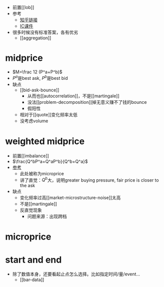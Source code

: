- 前置[[lob]]
- 参考
  - [知乎链接](https://www.zhihu.com/question/513782601/answer/2328043857)
  - [IC课件](https://www.ma.imperial.ac.uk/~ajacquie/Gatheral60/Slides/Gatheral60%20-%20Stoikov.pdf)
- 很多时候没有标准答案，各有优劣
  - [[aggregation]]
# midprice
- $M=\frac 12 (P^a+P^b)$
- $P^a$是best ask, $P^b$是best bid
- 缺点
  - [[bid-ask-bounce]]
    - 从而也[[autocorrelation]]，不是[[martingale]]
    - 没法[[problem-decomposition]]掉无意义赚不了钱的bounce
    - 假阳性
  - 相对于[[quote]]变化频率太低
  - 没考虑volume
# weighted midprice
- 前置[[imbalance]]
- $\frac{Q^bP^a+Q^aP^b}{Q^b+Q^a}$
- [参考](https://quant.stackexchange.com/questions/50651/how-to-understand-micro-price-aka-weighted-mid-price)
  - 此处被称为microprice
  - 讲了直觉：$Q^b$大，说明greater buying pressure, fair price is closer to the ask
- 缺点
  - 变化频率过高[[market-microstructure-noise]]太高
  - 不是[[martingale]]
  - 反直觉现象
    - 问题来源：出现跨档
# microprice
# start and end
- 除了数值本身，还要看起止点怎么选择。比如指定时间/量/event...
  - [[bar-data]]